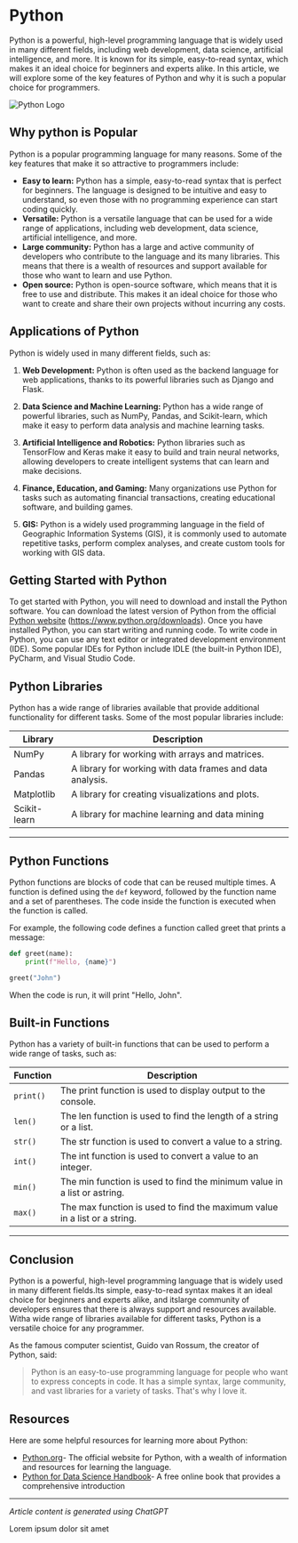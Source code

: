 # Python
Python is a powerful, high-level programming language that is widely used in many different fields, including web development, data science, artificial intelligence, and more. It is known for its simple, easy-to-read syntax, which makes it an ideal choice for beginners and experts alike. In this article, we will explore some of the key features of Python and why it is such a popular choice for programmers.


![Python Logo](https://www.python.org/static/community_logos/python-logo.png)


## Why python is Popular 
Python is a popular programming language for many reasons. Some of the key features that make it so attractive to programmers include:

* **Easy to learn:** Python has a simple, easy-to-read syntax that is perfect for beginners. The language is designed to be intuitive and easy to understand, so even those with no
programming experience can start coding quickly.
* **Versatile:** Python is a versatile language that can be used for a wide range of applications,
including web development, data science, artificial intelligence, and more.
* **Large community:** Python has a large and active community of developers who contribute to
the language and its many libraries. This means that there is a wealth of resources and support
available for those who want to learn and use Python.
* **Open source:** Python is open-source software, which means that it is free to use and
distribute. This makes it an ideal choice for those who want to create and share their own
projects without incurring any costs.

## Applications of Python
Python is widely used in many different fields, such as:
1. **Web Development:** Python is often used as the backend language for web applications,
thanks to its powerful libraries such as Django and Flask.

2. **Data Science and Machine Learning:** Python has a wide range of powerful libraries, such as
NumPy, Pandas, and Scikit-learn, which make it easy to perform data analysis and machine
learning tasks.
3. **Artificial Intelligence and Robotics:** Python libraries such as TensorFlow and Keras make it easy to build and train neural networks, allowing developers to create intelligent systems that can learn and make decisions.
4. **Finance, Education, and Gaming:** Many organizations use Python for tasks such as
automating financial transactions, creating educational software, and building games.
5. **GIS:** Python is a widely used programming language in the field of Geographic Information
Systems (GIS), it is commonly used to automate repetitive tasks, perform complex analyses,
and create custom tools for working with GIS data.

## Getting Started with Python

To get started with Python, you will need to download and install the Python software. You can download the latest version of Python from the official [Python website](https://www.python.org/downloads) (https://www.python.org/downloads). Once you have installed Python, you can start writing and running code. To write code in Python, you can use any text editor or integrated development environment (IDE).
Some popular IDEs for Python include IDLE (the built-in Python IDE), PyCharm, and Visual Studio
Code.

## Python Libraries

Python has a wide range of libraries available that provide additional functionality for different
tasks. Some of the most popular libraries include:

| Library     | Description |
| ----------- | ----------- |
| NumPy       | A library for working with arrays and matrices.       |
| Pandas      | A library for working with data frames and data analysis.        |
| Matplotlib  | A library for creating visualizations and plots.        |
| Scikit-learn| A library for machine learning and data mining        |
---------

## Python Functions
Python functions are blocks of code that can be reused multiple times. A function is defined using the ` def ` keyword, followed by the function name and a set of parentheses. The code inside the function is executed when the function is called. 

For example, the following code defines a function called greet that prints a message:
```python
def greet(name):
    print(f"Hello, {name}")

greet("John")
```
When the code is run, it will print "Hello, John".

## Built-in Functions
Python has a variety of built-in functions that can be used to perform a wide range of tasks, such as:

| Function    | Description |
| ----------- | ----------- |
| `print() `  |The print function is used to display output to the console.|
| `len() `    |The len function is used to find the length of a string or a list.|
| `str()`     |The str function is used to convert a value to a string.|
| `int() `    |The int function is used to convert a value to an integer.|
| `min() `    |The min function is used to find the minimum value in a list or astring.|
| `max()`         |The max function is used to find the maximum value in a list or a string.|
---------
## Conclusion
Python is a powerful, high-level programming language that is widely used in many different fields.Its simple, easy-to-read syntax makes it an ideal choice for beginners and experts alike, and itslarge community of developers ensures that there is always support and resources available. Witha wide range of libraries available for different tasks, Python is a versatile choice for any programmer.

As the famous computer scientist, Guido van Rossum, the creator of Python, said:


> Python is an easy-to-use programming language for people who want to express concepts in
code. It has a simple syntax, large community, and vast libraries for a variety of tasks. That's
why I love it.

## Resources
Here are some helpful resources for learning more about Python:

* [Python.org](https://www.python.org/)- The official website for Python, with a wealth of information and resources for
learning the language.
* [Python for Data Science Handbook](https://jakevdp.github.io/PythonDataScienceHandbook/)- A free online book that provides a comprehensive
introduction
-----

*Article content is generated using ChatGPT*

Lorem ipsum dolor sit amet

 
 
 
 
 



